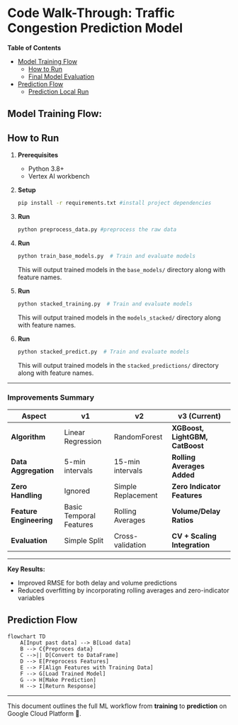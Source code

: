 # Code Walk-Through: Traffic Congestion Prediction Model

**Table of Contents**
- [Model Training Flow](#model-training-flow)
    - [How to Run](#how-to-run)
    - [Final Model Evaluation](#final-model-evaluation)
- [Prediction Flow](#prediction-flow)
   - [Prediction Local Run](#prediction-local-run)

## Model Training Flow:

## How to Run

1. **Prerequisites**  
   - Python 3.8+
   - Vertex AI workbench

2. **Setup**  
   ```bash
   pip install -r requirements.txt #install project dependencies
   ```

3. **Run** 
   ```bash
   python preprocess_data.py #preprocess the raw data

4. **Run**  
   ```bash
   python train_base_models.py  # Train and evaluate models
   ```
   This will output trained models in the `base_models/` directory along with feature names.

5. **Run**  
   ```bash
   python stacked_training.py  # Train and evaluate models
   ```
   This will output trained models in the `models_stacked/` directory along with feature names.

6. **Run**  
   ```bash
   python stacked_predict.py  # Train and evaluate models
   ```
   This will output trained models in the `stacked_predictions/` directory along with feature names.

---

### Improvements Summary

| **Aspect**              | **v1**                          | **v2**                          | **v3** (Current)                |
|--------------------------|---------------------------------|---------------------------------|---------------------------------|
| **Algorithm**            | Linear Regression              | RandomForest                   | **XGBoost, LightGBM, CatBoost** |
| **Data Aggregation**     | 5-min intervals                | 15-min intervals               | **Rolling Averages Added**      |
| **Zero Handling**        | Ignored                        | Simple Replacement             | **Zero Indicator Features**     |
| **Feature Engineering**  | Basic Temporal Features        | Rolling Averages               | **Volume/Delay Ratios**         |
| **Evaluation**           | Simple Split                   | Cross-validation               | **CV + Scaling Integration**    |

---

**Key Results:**
- Improved RMSE for both delay and volume predictions
- Reduced overfitting by incorporating rolling averages and zero-indicator variables

## Prediction Flow

```mermaid
flowchart TD
    A[Input past data] --> B[Load data]
    B --> C{Preproces data}
    C -->|| D[Convert to DataFrame]
    D --> E[Preprocess Features]
    E --> F[Align Features with Training Data]
    F --> G[Load Trained Model]
    G --> H[Make Prediction]
    H --> I[Return Response]
```


---

This document outlines the full ML workflow from **training** to **prediction** on Google Cloud Platform 🚀.

